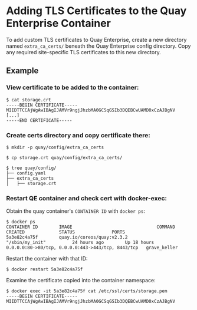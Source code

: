 # Adding TLS Certificates to the Quay Enterprise Container

To add custom TLS certificates to Quay Enterprise, create a new directory named `extra_ca_certs/` beneath the Quay Enterprise config directory. Copy any required site-specific TLS certificates to this new directory.

## Example

### View certificate to be added to the container:

```
$ cat storage.crt
-----BEGIN CERTIFICATE-----
MIIDTTCCAjWgAwIBAgIJAMVr9ngjJhzbMA0GCSqGSIb3DQEBCwUAMD0xCzAJBgNV
[...]
-----END CERTIFICATE-----
```

### Create certs directory and copy certificate there:

```
$ mkdir -p quay/config/extra_ca_certs

$ cp storage.crt quay/config/extra_ca_certs/

$ tree quay/config/
├── config.yaml
├── extra_ca_certs
│   ├── storage.crt
```

### Restart QE container and check cert with docker-exec:

Obtain the quay container's `CONTAINER ID` with `docker ps`:

```
$ docker ps
CONTAINER ID        IMAGE                                COMMAND                  CREATED             STATUS              PORTS
5a3e82c4a75f        quay.io/coreos/quay:v2.3.2           "/sbin/my_init"          24 hours ago        Up 18 hours         0.0.0.0:80->80/tcp, 0.0.0.0:443->443/tcp, 8443/tcp   grave_keller
```

Restart the container with that ID:

```
$ docker restart 5a3e82c4a75f
```

Examine the certificate copied into the container namespace:

```
$ docker exec -it 5a3e82c4a75f cat /etc/ssl/certs/storage.pem
-----BEGIN CERTIFICATE-----
MIIDTTCCAjWgAwIBAgIJAMVr9ngjJhzbMA0GCSqGSIb3DQEBCwUAMD0xCzAJBgNV
```
